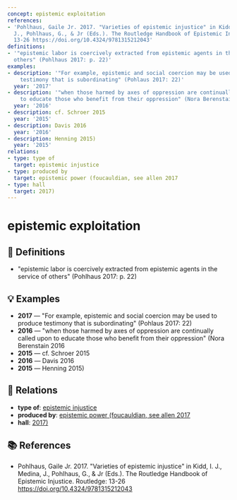 ```yaml
---
concept: epistemic exploitation
references:
- 'Pohlhaus, Gaile Jr. 2017. "Varieties of epistemic injustice" in Kidd, I. J., Medina,
  J., Pohlhaus, G., & Jr (Eds.). The Routledge Handbook of Epistemic Injustice. Routledge:
  13-26 https://doi.org/10.4324/9781315212043'
definitions:
- '"epistemic labor is coercively extracted from epistemic agents in the service of
  others" (Pohlhaus 2017: p. 22)'
examples:
- description: '"For example, epistemic and social coercion may be used to produce
    testimony that is subordinating" (Pohlaus 2017: 22)'
  year: '2017'
- description: '"when those harmed by axes of oppression are continually called upon
    to educate those who benefit from their oppression" (Nora Berenstain 2016'
  year: '2016'
- description: cf. Schroer 2015
  year: '2015'
- description: Davis 2016
  year: '2016'
- description: Henning 2015)
  year: '2015'
relations:
- type: type of
  target: epistemic injustice
- type: produced by
  target: epistemic power (foucauldian, see allen 2017
- type: hall
  target: 2017)
---
```


# epistemic exploitation

## 📖 Definitions

- "epistemic labor is coercively extracted from epistemic agents in the service of others" (Pohlhaus 2017: p. 22)

## 💡 Examples

- **2017** — "For example, epistemic and social coercion may be used to produce testimony that is subordinating" (Pohlaus 2017: 22)
- **2016** — "when those harmed by axes of oppression are continually called upon to educate those who benefit from their oppression" (Nora Berenstain 2016
- **2015** — cf. Schroer 2015
- **2016** — Davis 2016
- **2015** — Henning 2015)

## 🔗 Relations

- **type of**: [epistemic injustice](./epistemic-injustice.md)
- **produced by**: [epistemic power (foucauldian, see allen 2017](./epistemic-power-foucauldian-see-allen-2017.md)
- **hall**: [2017)](./2017.md)

## 📚 References

- Pohlhaus, Gaile Jr. 2017. "Varieties of epistemic injustice" in Kidd, I. J., Medina, J., Pohlhaus, G., & Jr (Eds.). The Routledge Handbook of Epistemic Injustice. Routledge: 13-26 https://doi.org/10.4324/9781315212043
